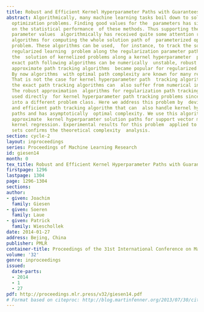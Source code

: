 ```yaml
---
title: Robust and Efficient Kernel Hyperparameter Paths with Guarantees
abstract: Algorithmically, many machine learning tasks boil down to solving  parameterized
  optimization problems. Finding good values for the  parameters has significant influence
  on the statistical performance  of these methods. Thus supporting the choice of
  parameter values  algorithmically has received quite some attention recently,  especially
  algorithms for computing the whole solution path of  parameterized optimization
  problem. These algorithms can be used,  for instance, to track the solution of a
  regularized learning  problem along the regularization parameter path, or for tracking
  the  solution of kernelized problems along a kernel hyperparameter  path. Since
  exact path following algorithms can be numerically  unstable, robust and efficient
  approximate path tracking algorithms  became popular for regularized learning problems.
  By now algorithms  with optimal path complexity are known for many regularized learning  problems.
  That is not the case for kernel hyperparameter path  tracking algorithms, where
  the exact path tracking algorithms can  also suffer from numerical instabilities.
  The robust approximation  algorithms for regularization path tracking can not be
  used directly  for kernel hyperparameter path tracking problems since the latter  fall
  into a different problem class. Here we address this problem by  devising a robust
  and efficient path tracking algorithm that can  also handle kernel hyperparameter
  paths and has asymptotically  optimal complexity. We use this algorithm to compute
  approximate  kernel hyperparamter solution paths for support vector machines and  robust
  kernel regression. Experimental results for this problem  applied to various data
  sets confirms the theoretical complexity  analysis.
section: cycle-2
layout: inproceedings
series: Proceedings of Machine Learning Research
id: giesen14
month: 0
tex_title: Robust and Efficient Kernel Hyperparameter Paths with Guarantees
firstpage: 1296
lastpage: 1304
page: 1296-1304
sections: 
author:
- given: Joachim
  family: Giesen
- given: Soeren
  family: Laue
- given: Patrick
  family: Wieschollek
date: 2014-01-27
address: Bejing, China
publisher: PMLR
container-title: Proceedings of the 31st International Conference on Machine Learning
volume: '32'
genre: inproceedings
issued:
  date-parts:
  - 2014
  - 1
  - 27
pdf: http://proceedings.mlr.press/v32/giesen14.pdf
# Format based on citeproc: http://blog.martinfenner.org/2013/07/30/citeproc-yaml-for-bibliographies/
---
```


